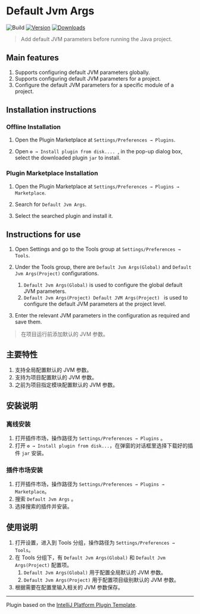 # Default Jvm Args

![Build](https://github.com/huangkl1024/default-jvm-args-intellij-plugin/workflows/Build/badge.svg)
[![Version](https://img.shields.io/jetbrains/plugin/v/PLUGIN_ID.svg)](https://plugins.jetbrains.com/plugin/PLUGIN_ID)
[![Downloads](https://img.shields.io/jetbrains/plugin/d/PLUGIN_ID.svg)](https://plugins.jetbrains.com/plugin/PLUGIN_ID)


<!-- Plugin description -->


> Add default JVM parameters before running the Java project.

## Main features

1. Supports configuring default JVM parameters globally.
2. Supports configuring default JVM parameters for a project.
3. Configure the default JVM parameters for a specific module of a project.


## Installation instructions


### Offline Installation


1. Open the Plugin Marketplace at `Settings/Preferences → Plugins`. 

2. Open `⚙️ → Install plugin from disk.... `, in the pop-up dialog box, select the downloaded plugin `jar` to install.


### Plugin Marketplace Installation


1. Open the Plugin Marketplace at `Settings/Preferences → Plugins → Marketplace`. 

2. Search for `Default Jvm Args`. 

3. Select the searched plugin and install it.


## Instructions for use


1. Open Settings and go to the Tools group at `Settings/Preferences → Tools`. 

2. Under the Tools group, there are `Default Jvm Args(Global)` and `Default Jvm Args(Project)` configurations. 
   1. `Default Jvm Args(Global)` is used to configure the global default JVM parameters.
   2. `Default Jvm Args(Project) Default JVM Args(Project) ` is used to configure the default JVM parameters at the project level. 

3. Enter the relevant JVM parameters in the configuration as required and save them.

> 在项目运行前添加默认的 JVM 参数。

## 主要特性

1. 支持全局配置默认的 JVM 参数。
2. 支持为项目配置默认的 JVM 参数。
3. 之前为项目指定模块配置默认的 JVM 参数。

## 安装说明

### 离线安装

1. 打开插件市场，操作路径为 `Settings/Preferences → Plugins` 。
2. 打开 `⚙️ → Install plugin from disk...`，在弹窗的对话框里选择下载好的插件 `jar` 安装。

### 插件市场安装

1. 打开插件市场，操作路径为 `Settings/Preferences → Plugins → Marketplace`。
2. 搜索 `Default Jvm Args` 。
3. 选择搜索的插件并安装。


## 使用说明

1. 打开设置，进入到 Tools 分组，操作路径为 `Settings/Preferences → Tools`。
2. 在 Tools 分组下，有 `Default Jvm Args(Global)` 和 `Default Jvm Args(Project)` 配置项。
   1. `Default Jvm Args(Global)` 用于配置全局默认的 JVM 参数。
   2. `Default Jvm Args(Project)` 用于配置项目级别默认的 JVM 参数。
3. 根据需要在配置里输入相关的 JVM 参数保存。

<!-- Plugin description end -->

---
Plugin based on the [IntelliJ Platform Plugin Template][template].

[template]: https://github.com/JetBrains/intellij-platform-plugin-template

[docs:plugin-description]: https://plugins.jetbrains.com/docs/intellij/plugin-user-experience.html#plugin-description-and-presentation
